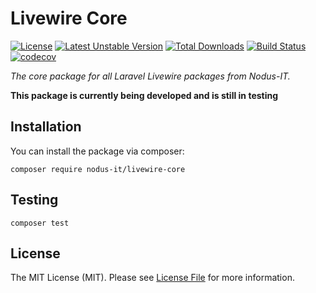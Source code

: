 
# Livewire Core
[![License](https://poser.pugx.org/nodus-it/livewire-core/license)](//packagist.org/packages/nodus-it/livewire-core)
[![Latest Unstable Version](https://poser.pugx.org/nodus-it/livewire-core/v/unstable)](//packagist.org/packages/nodus-it/livewire-core)
[![Total Downloads](https://poser.pugx.org/nodus-it/livewire-core/downloads)](//packagist.org/packages/nodus-it/livewire-core)
[![Build Status](https://travis-ci.org/nodus-it/livewire-core.svg?branch=master)](https://travis-ci.org/nodus-it/livewire-core)
[![codecov](https://codecov.io/gh/nodus-it/livewire-core/branch/master/graph/badge.svg)](https://codecov.io/gh/nodus-it/livewire-core)


_The core package for all Laravel Livewire packages from Nodus-IT._

**This package is currently being developed and is still in testing**

## Installation
You can install the package via composer:
````
composer require nodus-it/livewire-core
````

## Testing
````
composer test
````

## License
The MIT License (MIT). Please see [License File](LICENCE) for more information.